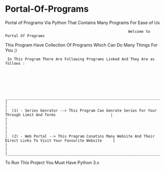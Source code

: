 # Portal-Of-Programs


Portal of Programs Via Python That Contains Many Programs For Ease of Us


                                                            Welcome to Portal Of Programs
                                  
                                  



   This Program Have Collection Of Programs Which Can Do Many Things For You ;)





     In This Program There Are Following Programs Linked And They Are as follows : 






     ______________________________________________________________________________________________________________________
    |                                                                                                                     |
    |  (1) - Series Genrator --> This Program Can Genrate Series For Your Through Limit And Terms                         |
    |                                                                                                                     |
    |                                                                                                                     |
    |  (2) - Web Portal --> This Program Conatins Many Website And Their Direct Links To Visit Your Favourite Website     |
    |                                                                                                                     |
    |_____________________________________________________________________________________________________________________|    
    
    
 To Run This Project You Must Have Python 3.x 
 
 

